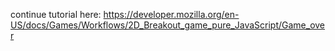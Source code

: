 continue tutorial here: https://developer.mozilla.org/en-US/docs/Games/Workflows/2D_Breakout_game_pure_JavaScript/Game_over